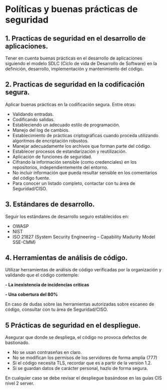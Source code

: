 # Políticas y buenas prácticas de seguridad
   
## 1. Practicas de seguridad en el desarrollo de aplicaciones.
   Tener en cuenta buenas prácticas en el desarrollo de aplicaciones
    siguiendo el modelo SDLC (Ciclo de vida de Desarrollo de Software)
    en la definición, desarrollo, implementación y mantenimiento del
    código.

## 2. Practicas de seguridad en la codificación segura.
 Aplicar buenas prácticas en la codificación segura. 
 Entre otras:

 - Validando entradas.
 - Codificando salidas.
 - Estableciendo un adecuado estilo de programación.
 - Manejo del log de cambios.
 - Establecimiento de prácticas criptográficas cuando proceda utilizando algoritmos de encriptación robustos.
 - Manejar adecuadamente los archivos que forman parte del código.
 - Establecer procesos de estandarización y reutilización.
 - Aplicación de funciones de seguridad.
 - Cifrando la información sensible (como credenciales) en los repositorios, independientemente del entorno.
 - No incluir información que pueda resultar sensible en los comentarios del código fuente.
 - Para conocer un listado completo, contactar con tu área de Seguridad/CISO.

## 3. Estándares de desarrollo.

Seguir los estándares de desarrollo seguro establecidos en:
 - OWASP
 - NIST
 - ISO 21827 (System Security Engineering – Capability Madurity Model SSE-CMM)

## 4. Herramientas de análisis de código.
Utilizar herramientas de análisis de código verificadas por la organización y validando que el código contemple: 

 **- La inexistencia de incidencias criticas** 
 
 **- Una cobertura del 80%**
 
En caso de dudas sobre las herramientas autorizadas sobre escaneo de código, consultar con tu área de Seguridad/CISO.

## 5 Prácticas de seguridad en el despliegue.

Asegurar que donde se despliega, el código no provoca defectos de bastionado.

-	No se usan contraseñas en claro.
-	No se modifican los permisos de los servidores de forma amplia (777)
-	Si el código necesita TLS, recordar que es a partir de la version 1.2.
-	Si se guardan datos de carácter personal, hazlo de forma segura. 

En cualquier caso se debe revisar el despliegue basándose en las guías CIS nivel 2 server.



